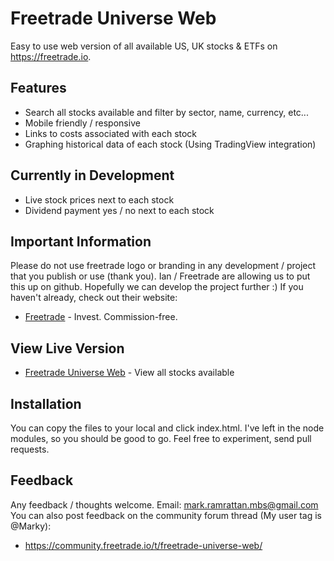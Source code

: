 # Freetrade Universe Web

Easy to use web version of all available US, UK stocks & ETFs on https://freetrade.io. 

## Features

  - Search all stocks available and filter by sector, name, currency, etc...
  - Mobile friendly / responsive
  - Links to costs associated with each stock
  - Graphing historical data of each stock (Using TradingView integration)
 
## Currently in Development

  - Live stock prices next to each stock 
  - Dividend payment yes / no next to each stock

## Important Information

Please do not use freetrade logo or branding in any development / project that you publish or use (thank you). Ian / Freetrade are allowing us to put this up on github. Hopefully we can develop the project further :) If you haven't already, check out their website: 

* [Freetrade](https://freetrade.io) - Invest. Commission-free. 

## View Live Version

* [Freetrade Universe Web](https://webdoctorsolutions.com/freetrade) - View all stocks available

## Installation

You can copy the files to your local and click index.html. I've left in the node modules, so you should be good to go. Feel free to experiment, send pull requests. 

## Feedback 

Any feedback / thoughts welcome. Email: mark.ramrattan.mbs@gmail.com You can also post feedback on the community forum thread (My user tag is @Marky): 

* https://community.freetrade.io/t/freetrade-universe-web/